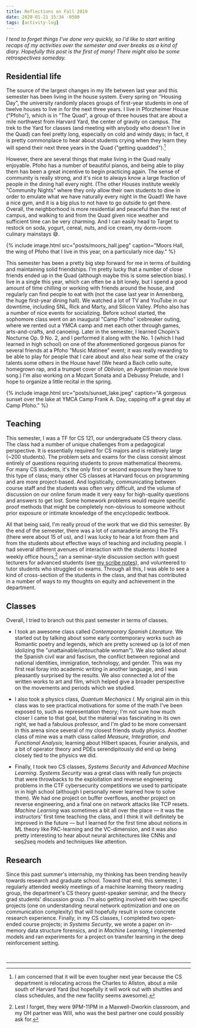 ```yaml
---
title: Reflections on Fall 2019
date: 2020-01-21 15:34 -0500
tags: [activity-log]
---
```

*I tend to forget things I've done very quickly, so I'd like to start writing recaps of my activities over the semester and over breaks as a kind of diary. Hopefully this post is the first of many! There might also be some retrospectives someday.*

## Residential life

The source of the largest changes in my life between last year and this semester has been living in the house system. Every spring on "Housing Day", the university randomly places groups of first-year students in one of twelve houses to live in for the next three years. I live in Pforzheimer House ("Pfoho"), which is in "The Quad", a group of three houses that are about a mile northwest from Harvard Yard, the center of gravity on campus. The trek to the Yard for classes (and meeting with anybody who doesn't live in the Quad) can feel pretty long, especially on cold and windy days; in fact, it is pretty commonplace to hear about students crying when they learn they will spend their next three years in the Quad ("getting quadded").[^allston]

However, there are several things that make living in the Quad really enjoyable. Pfoho has a number of beautiful pianos, and being able to play them has been a great incentive to begin practicing again. The sense of community is really strong, and it's nice to always know a large fraction of people in the dining hall every night. (The other Houses institute weekly "Community Nights" where they only allow their own students to dine in order to emulate what we have naturally every night in the Quad!) We have a nice gym, and it is a big plus to not have to go outside to get there. Overall, the neighborhood is more residential and peaceful than the rest of campus, and walking to and from the Quad given nice weather and sufficient time can be very charming. And I can easily head to Target to restock on soda, yogurt, cereal, nuts, and ice cream, my dorm-room culinary mainstays 😅.

{% include image.html src="posts/moors_hall.jpeg" caption="Moors Hall, the wing of Pfoho that I live in this year, on a particularly nice day." %}

This semester has been a pretty big step forward for me in terms of building and maintaining solid friendships. I'm pretty lucky that a number of close friends ended up in the Quad (although maybe this is some selection bias). I live in a single this year, which can often be a bit lonely, but I spend a good amount of time chilling or working with friends around the house, and regularly can find people to eat with (not the case last year in Annenberg, the huge first-year dining hall). We watched a lot of TV and YouTube in our downtime, including SNL, Rick and Marty, and Silicon Valley. Pfoho also has a number of nice events for socializing. Before school started, the sophomore class went on an inaugural "Camp Pfoho" icebreaker outing, where we rented out a YMCA camp and met each other through games, arts-and-crafts, and canoeing. Later in the semester, I learned Chopin's Nocturne Op. 9 No. 2, and I performed it along with the No. 1 (which I had learned in high school) on one of the aforementioned gorgeous pianos for several friends at a Pfoho "Music Matinee" event; it was really rewarding to be able to play for people that I care about and also hear some of the crazy talents some others in the House have! (We heard a Bach cello suite, homegrown rap, and a trumpet cover of *Oblivion*, an Argentinian movie love song.) I'm also working on a Mozart Sonata and a Debussy Prelude, and I hope to organize a little recital in the spring.

{% include image.html src="posts/sunset_lake.jpeg" caption="A gorgeous sunset over the lake at YMCA Camp Frank A. Day, capping off a great day at Camp Pfoho." %}

## Teaching

This semester, I was a TF for CS 121, our undergraduate CS theory class. The class had a number of unique challenges from a pedagogical perspective. It is essentially required for CS majors and is relatively large (~200 students). The problem sets and exams for the class consist almost entirely of questions requiring students to prove mathematical theorems. For many CS students, it's the only first or second exposure they have to this type of class; many other CS classes at Harvard focus on programming and are more project-based. And logistically, communicating between course staff and the students was often very difficult, and the volume of discussion on our online forum made it very easy for high-quality questions and answers to get lost. Some homework problems would require specific proof methods that might be completely non-obvious to someone without prior exposure or intimate knowledge of the encyclopedic textbook.

All that being said, I'm really proud of the work that we did this semester. By the end of the semester, there was a lot of camaraderie among the TFs (there were about 15 of us), and I was lucky to hear a lot from them and from the students about effective ways of teaching and including people. I had several different avenues of interaction with the students: I hosted weekly office hours,[^oh] ran a seminar-style discussion section with guest lecturers for advanced students (see [my scribe notes](/papers/cs_121_5_2019.pdf)), and volunteered to tutor students who struggled on exams. Through all this, I was able to see a kind of cross-section of the students in the class, and that has contributed in a number of ways to my thoughts on equity and achievement in the department.

## Classes

Overall, I tried to branch out this past semester in terms of classes.

- I took an awesome class called *Contemporary Spanish Literature*. We started out by talking about some early contemporary works such as Romantic poetry and legends, which are pretty screwed up (a lot of men idolizing the "unattainable/untouchable woman"). We also talked about the Spanish civil war and fascism, the conflict between regional and national identities, immigration, technology, and gender. This was my first real foray into academic writing in another language, and I was pleasantly surprised by the results. We also connected a lot of the written works to art and film, which helped give a broader perspective on the movements and periods which we studied.

- I also took a physics class, *Quantum Mechanics I*. My original aim in this class was to see practical motivations for some of the math I've been exposed to, such as representation theory; I'm not sure how much closer I came to that goal, but the material was fascinating in its own right, we had a fabulous professor, and I'm glad to be more conversant in this arena since several of my closest friends study physics. Another class of mine was a math class called *Measure, Integration, and Functional Analysis*; learning about Hilbert spaces, Fourier analysis, and a bit of operator theory and PDEs serendipitously did end up being closely tied to the physics we did.

- Finally, I took two CS classes, *Systems Security* and *Advanced Machine Learning*. *Systems Security* was a great class with really fun projects that were throwbacks to the exploitation and reverse engineering problems in the CTF cybersecurity competitions we used to participate in in high school (although I personally never learned how to solve them). We had one project on buffer overflows, another project on reverse engineering, and a final one on network attacks like TCP resets. *Machine Learning* was sometimes a bit all over the place — it was the instructors' first time teaching the class, and I think it will definitely be improved in the future — but I learned for the first time about notions in ML theory like PAC-learning and the VC-dimension, and it was also pretty interesting to hear about neural architectures like CNNs and seq2seq models and techniques like attention.

## Research

Since this past summer's internship, my thinking has been trending heavily towards research and graduate school. Toward that end, this semester, I regularly attended weekly meetings of a machine learning theory reading group, the department's CS theory guest-speaker seminar, and the theory grad students' discussion group. I'm also getting involved with two specific projects (one on understanding neural network optimization and one on communication complexity) that will hopefully result in some concrete research experience. Finally, in my CS classes, I completed two open-ended course projects; in *Systems Security*, we wrote a paper on in-memory data structure forensics, and in *Machine Learning*, I implemented models and ran experiments for a project on transfer learning in the deep reinforcement setting.

<br/>
<hr/>

[^allston]: I am concerned that it will be even tougher next year because the CS department is relocating across the Charles to Allston, about a mile south of Harvard Yard (but hopefully it will work out with shuttles and class schedules, and the new facility seems awesome).
[^oh]: Lest I forget, they were 9PM-11PM in a Maxwell-Dworkin classroom, and my OH partner was Will, who was the best partner one could possibly ask for.